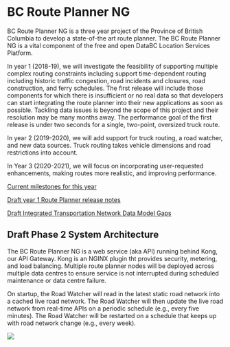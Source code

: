 # BC Route Planner NG
BC Route Planner NG is a three year project of the Province of British Columbia to develop a state-of-the art route planner. The BC Route Planner NG is a vital component of the free and open DataBC Location Services Platform.

In year 1 (2018-19), we will investigate the feasibility of supporting multiple complex routing constraints including support time-dependent routing including historic traffic congestion, road incidents and closures, road construction, and ferry schedules. The first release will include those components for which there is insufficient or no real data so that developers can start integrating the route planner into their new applications as soon as possible. Tackling data issues is beyond the scope of this project and their resolution may be many months away. The performance goal of the first release is under two seconds for a single, two-point, oversized truck route.

In year 2 (2019-2020), we will add support for truck routing, a road watcher, and new data sources. Truck routing takes vehicle dimensions and road restrictions into account.

In Year 3 (2020-2021), we will focus on incorporating user-requested enhancements, making routes more realistic, and improving performance.

[Current milestones for this year](https://github.com/bcgov/ols-router/milestones)

[Draft year 1 Route Planner release notes](https://github.com/bcgov/ols-router/issues/75)

[Draft Integrated Transportation Network Data Model Gaps](https://github.com/bcgov/ols-router/blob/master/ITN-Data-Mode-Gaps.md)

## Draft Phase 2 System Architecture
The BC Route Planner NG is a web service (aka API) running behind Kong, our API Gateway. Kong is an NGINX plugin tht provides security, metering, and load balancing. Multiple route planner nodes will be deployed across multiple data centres to ensure service is not interrupted during scheduled maintenance or data centre failure.

On startup, the Road Watcher will read in the latest static road network into a cached live road network. The Road Watcher will then update the live road network from real-time APIs on a periodic schedule (e.g., every five minutes). The Road Watcher will be restarted on a schedule that keeps up with road network change (e.g., every week).

![](https://github.com/bcgov/ols-router/blob/master/BC%20Route%20Planner%20NG%20Architecture.png)
